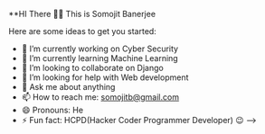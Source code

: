 
**HI There 🙋‍♂️ This is Somojit Banerjee

Here are some ideas to get you started:

- 🔭 I’m currently working on Cyber Security
- 🌱 I’m currently learning Machine Learning
- 👯 I’m looking to collaborate on Django
- 🤔 I’m looking for help with Web development
- 💬 Ask me about anything
- 📫 How to reach me: somojitb@gmail.com
- 😄 Pronouns: He
- ⚡ Fun fact: HCPD(Hacker Coder Programmer Developer) 😉
-->
